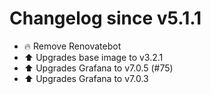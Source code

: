 # Changelog since v5.1.1
- 🔥 Remove Renovatebot 
- ⬆ Upgrades base image to v3.2.1 
- ⬆ Upgrades Grafana to v7.0.5 (#75) 
- ⬆ Upgrades Grafana to v7.0.3 
